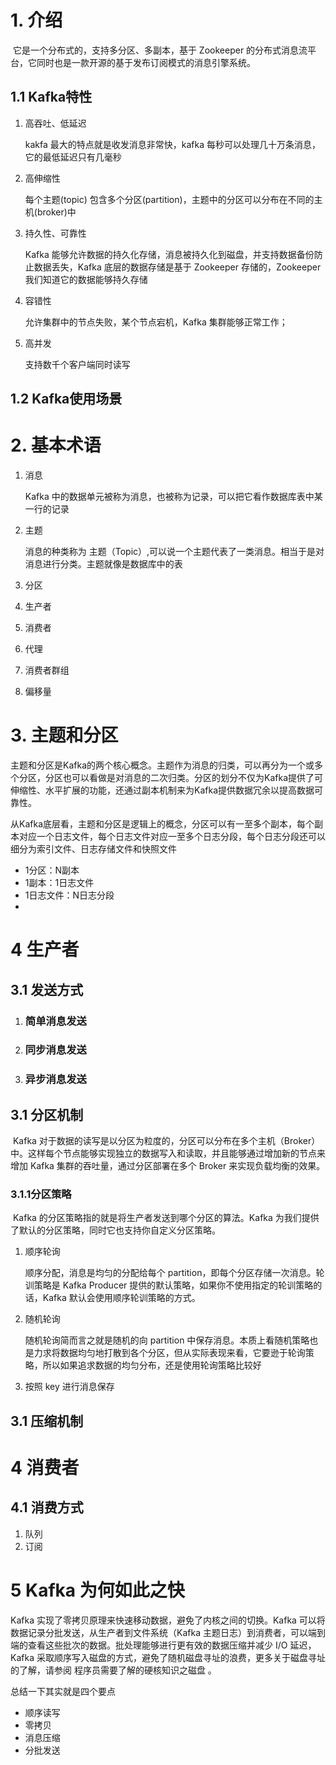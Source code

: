 # 1. 介绍

​		它是一个分布式的，支持多分区、多副本，基于 Zookeeper 的分布式消息流平台，它同时也是一款开源的基于发布订阅模式的消息引擎系统。

## 1.1 Kafka特性

1. 高吞吐、低延迟

   kakfa 最大的特点就是收发消息非常快，kafka 每秒可以处理几十万条消息，它的最低延迟只有几毫秒

2. 高伸缩性

   每个主题(topic) 包含多个分区(partition)，主题中的分区可以分布在不同的主机(broker)中

3. 持久性、可靠性

   Kafka 能够允许数据的持久化存储，消息被持久化到磁盘，并支持数据备份防止数据丢失，Kafka 底层的数据存储是基于 Zookeeper 存储的，Zookeeper 我们知道它的数据能够持久存储

4. 容错性

   允许集群中的节点失败，某个节点宕机，Kafka 集群能够正常工作；

5. 高并发

   支持数千个客户端同时读写

## 1.2 Kafka使用场景



# 2. 基本术语

1. 消息

   Kafka 中的数据单元被称为消息，也被称为记录，可以把它看作数据库表中某一行的记录

2. 主题

   消息的种类称为 主题（Topic）,可以说一个主题代表了一类消息。相当于是对消息进行分类。主题就像是数据库中的表

3. 分区

4. 生产者

5. 消费者

6. 代理

7. 消费者群组

8. 偏移量



# 3. 主题和分区

​		主题和分区是Kafka的两个核心概念。主题作为消息的归类，可以再分为一个或多个分区，分区也可以看做是对消息的二次归类。分区的划分不仅为Kafka提供了可伸缩性、水平扩展的功能，还通过副本机制来为Kafka提供数据冗余以提高数据可靠性。

​		从Kafka底层看，主题和分区是逻辑上的概念，分区可以有一至多个副本，每个副本对应一个日志文件，每个日志文件对应一至多个日志分段，每个日志分段还可以细分为索引文件、日志存储文件和快照文件

- 1分区：N副本
- 1副本：1日志文件
- 1日志文件：N日志分段
- 

# 4 生产者

## 3.1 发送方式

1. ###  简单消息发送

2. ### 同步消息发送

3. ### 异步消息发送

## 3.1 分区机制

​		Kafka 对于数据的读写是以分区为粒度的，分区可以分布在多个主机（Broker）中。这样每个节点能够实现独立的数据写入和读取，并且能够通过增加新的节点来增加 Kafka 集群的吞吐量，通过分区部署在多个 Broker 来实现负载均衡的效果。

### 3.1.1分区策略

​		Kafka 的分区策略指的就是将生产者发送到哪个分区的算法。Kafka 为我们提供了默认的分区策略，同时它也支持你自定义分区策略。

1. 顺序轮询

   顺序分配，消息是均匀的分配给每个 partition，即每个分区存储一次消息。轮训策略是 Kafka Producer 提供的默认策略，如果你不使用指定的轮训策略的话，Kafka 默认会使用顺序轮训策略的方式。

2. 随机轮询

   随机轮询简而言之就是随机的向 partition 中保存消息。本质上看随机策略也是力求将数据均匀地打散到各个分区，但从实际表现来看，它要逊于轮询策略，所以如果追求数据的均匀分布，还是使用轮询策略比较好

3. 按照 key 进行消息保存

## 3.1 压缩机制

# 4 消费者

## 4.1 消费方式

1. 队列
2. 订阅

# 5 Kafka 为何如此之快

Kafka 实现了零拷贝原理来快速移动数据，避免了内核之间的切换。Kafka 可以将数据记录分批发送，从生产者到文件系统（Kafka 主题日志）到消费者，可以端到端的查看这些批次的数据。批处理能够进行更有效的数据压缩并减少 I/O 延迟，Kafka 采取顺序写入磁盘的方式，避免了随机磁盘寻址的浪费，更多关于磁盘寻址的了解，请参阅 程序员需要了解的硬核知识之磁盘 。

总结一下其实就是四个要点

- 顺序读写
- 零拷贝
- 消息压缩
- 分批发送



